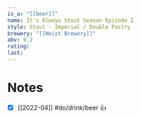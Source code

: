 ```yaml
---
is_a: "[[beer]]"
name: It's Always Stout Season Episode 2
style: Stout - Imperial / Double Pastry
brewery: "[[Heist Brewery]]"
abv: 9.2
rating: 
last:
---
```

# Notes
- [x] [[2022-04]] #do/drink/beer 👍

